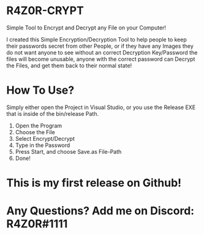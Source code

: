 # R4Z0R-CRYPT
Simple Tool to Encrypt and Decrypt any File on your Computer!

I created this Simple Encryption/Decryption Tool to help people to keep their passwords secret from other People, or if they have any Images they do not want 
anyone to see without an correct Decryption Key/Password the files will become unusable, anyone with the correct password can Decrypt the Files, and get them back to 
their normal state! 

# How To Use?

Simply either open the Project in Visual Studio, or you use the Release EXE that is inside of the bin/release Path.
1. Open the Program
2. Choose the File
3. Select Encrypt/Decrypt
4. Type in the Password
5. Press Start, and choose Save.as File-Path
6. Done! 

# This is my first release on Github!
# Any Questions? Add me on Discord: R4Z0R#1111

